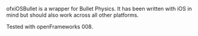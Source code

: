 ofxiOSBullet is a wrapper for Bullet Physics.
It has been written with iOS in mind but should also work across all other platforms.

Tested with openFrameworks 008.